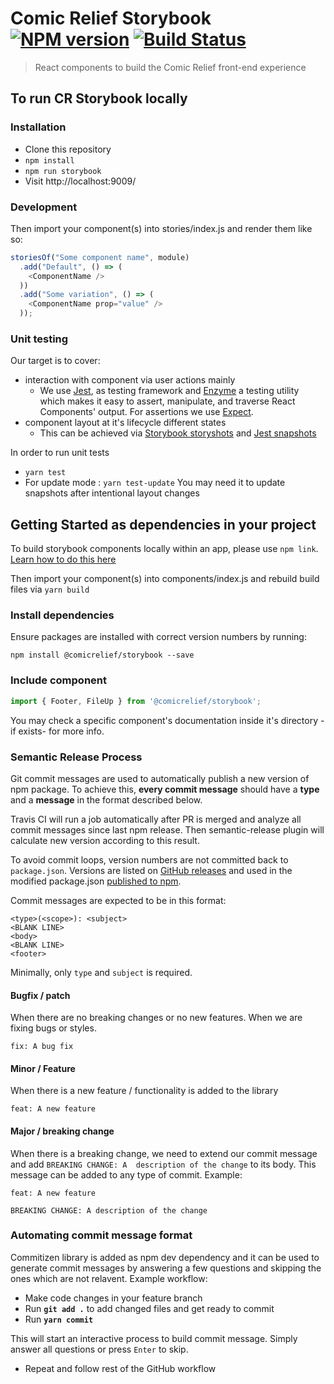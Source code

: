 # Comic Relief Storybook [![NPM version][npm-image]][npm-url] [![Build Status](https://travis-ci.org/comicrelief/storybook.svg)](https://travis-ci.org/comicrelief/storybook)
> React components to build the Comic Relief front-end experience

## To run CR Storybook locally

### Installation

* Clone this repository
* `npm install`
* `npm run storybook`
* Visit http://localhost:9009/

### Development

Then import your component(s) into stories/index.js and render them like so:

```js
storiesOf("Some component name", module)
  .add("Default", () => (
    <ComponentName />
  ))
  .add("Some variation", () => (
    <ComponentName prop="value" />
  ));
```

### Unit testing

Our target is to cover:
* interaction with component via user actions mainly
  * We use [Jest](https://facebook.github.io/jest/), as testing framework and [Enzyme](https://github.com/airbnb/enzyme) a testing utility which makes it easy to assert, manipulate, and traverse React Components' output.
For assertions we use [Expect](https://github.com/mjackson/expect).
* component layout at it's lifecycle different states
  * This can be achieved via [Storybook storyshots](https://github.com/storybooks/storybook/tree/master/addons/storyshots) and [Jest snapshots](https://facebook.github.io/jest/docs/en/snapshot-testing.html)

In order to run unit tests

* ```yarn test```
* For update mode : ```yarn test-update``` You may need it to update snapshots after intentional layout changes

## Getting Started as dependencies in your project

To build storybook components locally within an app, please use `npm link`. [Learn how to do this here](https://github.com/lonelyplanet/backpack-ui/wiki/Developing-components-for-new-apps)

Then import your component(s) into components/index.js and rebuild build files via `yarn build`

[npm-image]: https://badge.fury.io/js/%40comicrelief%2Fstorybook.svg
[npm-url]: https://www.npmjs.com/package/@comicrelief/storybook

### Install dependencies
Ensure packages are installed with correct version numbers by running:
  ```
  npm install @comicrelief/storybook --save
  ```

### Include component
```js
import { Footer, FileUp } from '@comicrelief/storybook';
```
You may check a specific component's documentation inside it's directory -if exists- for more info.

### Semantic Release Process

Git commit messages are used to automatically publish a new version of npm package. To achieve this, **every commit message** should have a **type** and a **message** in the format described below.

Travis CI will run a job automatically after PR is merged and analyze all commit messages since last npm release. Then semantic-release plugin will calculate new version according to this result.

To avoid commit loops, version numbers are not committed back to `package.json`. Versions are listed on [GitHub releases](https://github.com/comicrelief/storybook/releases) and used in the modified package.json [published to npm](https://www.npmjs.com/package/@comicrelief/storybook).

Commit messages are expected to be in this format:
```
<type>(<scope>): <subject>
<BLANK LINE>
<body>
<BLANK LINE>
<footer>
```
Minimally, only `type` and `subject` is required.

#### Bugfix / patch
When there are no breaking changes or no new features. When we are fixing bugs or styles.
```
fix: A bug fix
```

#### Minor / Feature
When there is a new feature / functionality is added to the library
```
feat: A new feature
```

#### Major / breaking change
When there is a breaking change, we need to extend our commit message and add `BREAKING CHANGE: A 
description of the change` to its body. This message can be added to any type of commit. 
Example:
```
feat: A new feature

BREAKING CHANGE: A description of the change
```

### Automating commit message format
Commitizen library is added as npm dev dependency and it can be used to generate commit messages by 
answering a few questions and skipping the ones which are not relavent.
Example workflow:
- Make code changes in your feature branch
- Run **`git add .`** to add changed files and get ready to commit
- Run **`yarn commit`**
 
This will start an interactive process to build commit message. Simply answer all questions or
press `Enter` to skip.
 
 - Repeat and follow rest of the GitHub workflow
